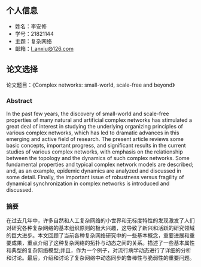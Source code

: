 ﻿## 个人信息- 姓名：李安修- 学号：21821144- 主题：复杂网络- 邮箱：l_anxiu@126.com## 论文选择论文题目：《Complex networks: small-world, scale-free and beyond》### AbstractIn the past few years, the discovery of small-world and scale-free properties of many natural and artificial complex networks has stimulated a great deal of interest in studying the underlying organizing principles of various complex networks, which has led to dramatic advances in this emerging and active field of research. The present article reviews some basic concepts, important progress, and significant results in the current studies of various complex networks, with emphasis on the relationship between the topology and the dynamics of such complex networks. Some fundamental properties and typical complex network models are described; and, as an example, epidemic dynamics are analyzed and discussed in some detail. Finally, the important issue of robustness versus fragility of dynamical synchronization in complex networks is introduced and discussed.### 摘要在过去几年中，许多自然和人工复杂网络的小世界和无标度特性的发现激发了人们对研究各种复杂网络的基本组织原则的极大兴趣，这导致了新兴和活跃的研究领域的巨大进步。本文回顾了当前各种复杂网络研究中的一些基本概念，重要进展和重要成果，重点介绍了这种复杂网络的拓扑与动态之间的关系。描述了一些基本属性和典型的复杂网络模型;并且，作为一个例子，对流行病学动态进行了详细的分析和讨论。最后，介绍和讨论了复杂网络中动态同步的鲁棒性与脆弱性的重要问题。